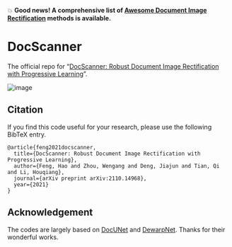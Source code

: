 :boom: **Good news! A comprehensive list of [Awesome Document Image Rectification](https://github.com/fh2019ustc/Awesome-Document-Image-Rectification) methods is available.** 

# DocScanner
The official repo for “[DocScanner: Robust Document Image Rectification with Progressive Learning](https://arxiv.org/pdf/2110.14968v2.pdf)”.

![image](https://user-images.githubusercontent.com/50725551/194188411-b0378999-2457-462b-97a9-fe85989ccae9.png)
 
## Citation

If you find this code useful for your research, please use the following BibTeX entry.

```
@article{feng2021docscanner,
  title={DocScanner: Robust Document Image Rectification with Progressive Learning},
  author={Feng, Hao and Zhou, Wengang and Deng, Jiajun and Tian, Qi and Li, Houqiang},
  journal={arXiv preprint arXiv:2110.14968},
  year={2021}
}
```

## Acknowledgement
The codes are largely based on [DocUNet](https://www3.cs.stonybrook.edu/~cvl/docunet.html) and [DewarpNet](https://github.com/cvlab-stonybrook/DewarpNet). Thanks for their wonderful works.
